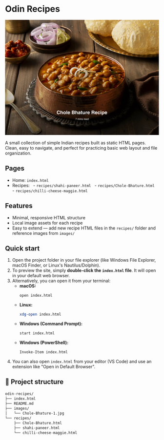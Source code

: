 # Odin Recipes

![Odin Recipes Preview](images/Chole-Bhature-1.jpg)

A small collection of simple Indian recipes built as static HTML pages. Clean, easy to navigate, and perfect for practicing basic web layout and file organization.

## Pages
- Home: `index.html`
- Recipes:
  - `recipes/shahi-paneer.html`
  - `recipes/Chole-Bhature.html`
  - `recipes/chilli-cheese-maggie.html`

## Features
- Minimal, responsive HTML structure
- Local image assets for each recipe
- Easy to extend — add new recipe HTML files in the `recipes/` folder and reference images from `images/`

## Quick start
1.  Open the project folder in your file explorer (like Windows File Explorer, macOS Finder, or Linux's Nautilus/Dolphin).
2.  To preview the site, simply **double-click the `index.html` file**. It will open in your default web browser.
3.  Alternatively, you can open it from your terminal:
    * **macOS:**
        ```bash
        open index.html
        ```
    * **Linux:**
        ```bash
        xdg-open index.html
        ```
    * **Windows (Command Prompt):**
        ```bash
        start index.html
        ```
    * **Windows (PowerShell):**
        ```bash
        Invoke-Item index.html
        ```
4.  You can also open `index.html` from your editor (VS Code) and use an extension like "Open in Default Browser".

## 📁 Project structure
```
odin-recipes/
├── index.html
├── README.md
├── images/
│   └── Chole-Bhature-1.jpg
└── recipes/
    ├── Chole-Bhature.html
    ├── shahi-paneer.html
    └── chilli-cheese-maggie.html
```
